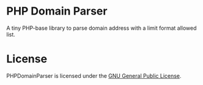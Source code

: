 # PHP Domain Parser

A tiny PHP-base library to parse domain address with a limit format allowed list.

# License

PHPDomainParser is licensed under the [GNU General Public License](LICENSE).
